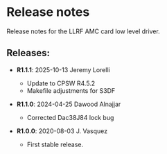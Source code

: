# Release notes

Release notes for the LLRF AMC card low level driver.

## Releases:
* __R1.1.1__: 2025-10-13 Jeremy Lorelli
  * Update to CPSW R4.5.2
  * Makefile adjustments for S3DF

* __R1.1.0__: 2024-04-25 Dawood Alnajjar
  * Corrected Dac38J84 lock bug

* __R1.0.0__: 2020-08-03 J. Vasquez
  * First stable release.
